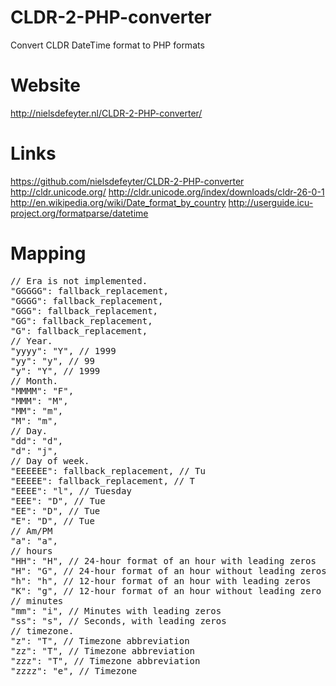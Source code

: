 # CLDR-2-PHP-converter
Convert CLDR DateTime format to PHP formats

# Website
http://nielsdefeyter.nl/CLDR-2-PHP-converter/

# Links
https://github.com/nielsdefeyter/CLDR-2-PHP-converter
http://cldr.unicode.org/
http://cldr.unicode.org/index/downloads/cldr-26-0-1
http://en.wikipedia.org/wiki/Date_format_by_country
http://userguide.icu-project.org/formatparse/datetime

# Mapping
<pre>
// Era is not implemented.
"GGGGG": fallback_replacement,
"GGGG": fallback_replacement,
"GGG": fallback_replacement,
"GG": fallback_replacement,
"G": fallback_replacement,
// Year.
"yyyy": "Y", // 1999
"yy": "y", // 99
"y": "Y", // 1999
// Month.
"MMMM": "F",
"MMM": "M",
"MM": "m",
"M": "m",
// Day.
"dd": "d",
"d": "j",
// Day of week.
"EEEEEE": fallback_replacement, // Tu
"EEEEE": fallback_replacement, // T
"EEEE": "l", // Tuesday
"EEE": "D", // Tue
"EE": "D", // Tue
"E": "D", // Tue
// Am/PM
"a": "a",
// hours
"HH": "H", // 24-hour format of an hour with leading zeros
"H": "G", // 24-hour format of an hour without leading zeros
"h": "h", // 12-hour format of an hour with leading zeros
"K": "g", // 12-hour format of an hour without leading zero
// minutes
"mm": "i", // Minutes with leading zeros
"ss": "s", // Seconds, with leading zeros
// timezone.
"z": "T", // Timezone abbreviation
"zz": "T", // Timezone abbreviation
"zzz": "T", // Timezone abbreviation
"zzzz": "e", // Timezone
</pre>